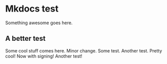# Mkdocs test

Something awesome goes here.

## A better test

Some cool stuff comes here. Minor change. Some test. Another test. Pretty cool! Now with signing! Another test!

